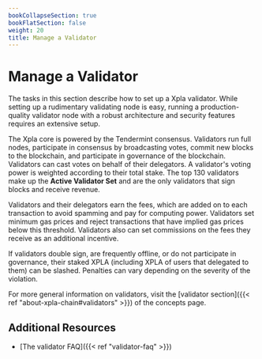 ```yaml
---
bookCollapseSection: true
bookFlatSection: false
weight: 20
title: Manage a Validator
---
```


# Manage a Validator

The tasks in this section describe how to set up a Xpla validator. While setting up a rudimentary validating node is easy, running a production-quality validator node with a robust architecture and security features requires an extensive setup.

The Xpla core is powered by the Tendermint consensus. Validators run full nodes, participate in consensus by broadcasting votes, commit new blocks to the blockchain, and participate in governance of the blockchain. Validators can cast votes on behalf of their delegators. A validator's voting power is weighted according to their total stake. The top 130 validators make up the **Active Validator Set** and are the only validators that sign blocks and receive revenue.

Validators and their delegators earn the fees, which are added on to each transaction to avoid spamming and pay for computing power. Validators set minimum gas prices and reject transactions that have implied gas prices below this threshold. Validators also can set commissions on the fees they receive as an additional incentive.

If validators double sign, are frequently offline, or do not participate in governance, their staked XPLA (including XPLA of users that delegated to them) can be slashed. Penalties can vary depending on the severity of the violation.

For more general information on validators, visit the [validator section]({{< ref "about-xpla-chain#validators" >}}) of the concepts page.

## Additional Resources

- [The validator FAQ]({{< ref "validator-faq" >}})
